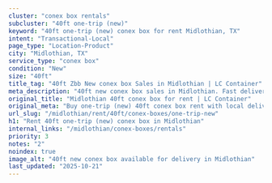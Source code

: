 ```yaml
---
cluster: "conex box rentals"
subcluster: "40ft one-trip (new)"
keyword: "40ft one-trip (new) conex box for rent Midlothian, TX"
intent: "Transactional-Local"
page_type: "Location-Product"
city: "Midlothian, TX"
service_type: "conex box"
condition: "New"
size: "40ft"
title_tag: "40ft Zbb New conex box Sales in Midlothian | LC Container"
meta_description: "40ft new conex box sales in Midlothian. Fast delivery, competitive pricing. Serving conex boxes area. Quote ID: 5KQ. Call (214) 524-4168 for your free quote today."
original_title: "Midlothian 40ft conex box for rent | LC Container"
original_meta: "Buy one-trip (new) 40ft conex box rent with local delivery in Midlothian, TX. LC Container — local Since 2003. Request a fast quote today."
url_slug: "/midlothian/rent/40ft/conex-boxes/one-trip-new"
h1: "Rent 40ft one-trip (new) conex box in Midlothian"
internal_links: "/midlothian/conex-boxes/rentals"
priority: 3
notes: "2"
noindex: true
image_alt: "40ft new conex box available for delivery in Midlothian"
last_updated: "2025-10-21"
---
```


<!-- TODO: Add unique city/inventory copy, images, and internal links here. -->
